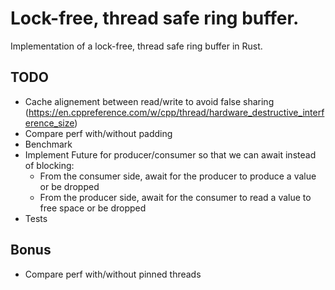 # Lock-free, thread safe ring buffer.

Implementation of a lock-free, thread safe ring buffer in Rust.

## TODO
  - Cache alignement between read/write to avoid false sharing (https://en.cppreference.com/w/cpp/thread/hardware_destructive_interference_size)
  - Compare perf with/without padding
  - Benchmark
  - Implement Future for producer/consumer so that we can await instead of blocking:
      - From the consumer side, await for the producer to produce a value or be dropped
      - From the producer side, await for the consumer to read a value to free space or be dropped
  - Tests

## Bonus
  - Compare perf with/without pinned threads
